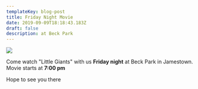 ```yaml
---
templateKey: blog-post
title: Friday Night Movie
date: 2019-09-09T18:18:43.183Z
draft: false
description: at Beck Park
---
```

![](/img/movie.jpg)

Come watch "Little Giants" with us **Friday night** at Beck Park in Jamestown. Movie starts at **7:00 pm**

Hope to see you there
